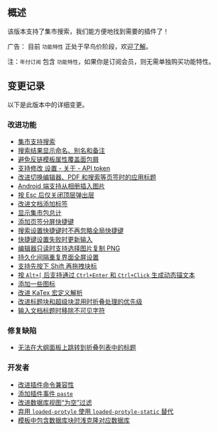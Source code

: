 ## 概述

该版本支持了集市搜索，我们能方便地找到需要的插件了！

广告： 目前 `功能特性` 正处于早鸟价阶段，欢迎[了解](https://b3log.org/siyuan/pricing.html)。

注：`年付订阅` 包含 `功能特性`，如果你是订阅会员，则无需单独购买功能特性。

## 变更记录

以下是此版本中的详细变更。

### 改进功能

* [集市支持搜索](https://github.com/siyuan-note/siyuan/issues/8173)
* [搜索结果显示命名、别名和备注](https://github.com/siyuan-note/siyuan/issues/9430)
* [避免反链模板属性覆盖面包屑](https://github.com/siyuan-note/siyuan/issues/9445)
* [支持修改 设置 - 关于 - API token](https://github.com/siyuan-note/siyuan/issues/9448)
* [改进切换编辑器、PDF 和搜索等页签时的应用标题](https://github.com/siyuan-note/siyuan/issues/9450)
* [Android 端支持从相册插入图片](https://github.com/siyuan-note/siyuan/issues/9455)
* [按 Esc 后仅关闭顶层弹出层](https://github.com/siyuan-note/siyuan/issues/9456)
* [改进文档添加标签](https://github.com/siyuan-note/siyuan/issues/9462)
* [显示集市包总计](https://github.com/siyuan-note/siyuan/issues/9467)
* [添加页签分屏快捷键](https://github.com/siyuan-note/siyuan/issues/9470)
* [搜索设置快捷键时不再忽略全局快捷键](https://github.com/siyuan-note/siyuan/issues/9474)
* [快捷键设置失败时更新输入](https://github.com/siyuan-note/siyuan/issues/9475)
* [编辑器只读时支持选择图片复制 PNG](https://github.com/siyuan-note/siyuan/issues/9476)
* [持久化间隔重复界面全屏设置](https://github.com/siyuan-note/siyuan/issues/9477)
* [支持先按下 Shift 再拖拽块标](https://github.com/siyuan-note/siyuan/issues/9479)
* [按 `Alt+[` 后支持通过 `Ctrl+Enter` 和 `Ctrl+Click` 生成动态锚文本](https://github.com/siyuan-note/siyuan/issues/9480)
* [添加一些图标](https://github.com/siyuan-note/siyuan/issues/9481)
* [改进 KaTex 宏定义解析](https://github.com/siyuan-note/siyuan/issues/9485)
* [改进标题块和超级块混用时折叠处理的优先级](https://github.com/siyuan-note/siyuan/issues/9488)
* [输入文档标题时移除不可见字符](https://github.com/siyuan-note/siyuan/issues/9493)

### 修复缺陷

* [无法在大纲面板上跳转到折叠列表中的标题](https://github.com/siyuan-note/siyuan/issues/9469)

### 开发者

* [改进插件命令兼容性](https://github.com/siyuan-note/siyuan/issues/9231)
* [添加插件事件 `paste`](https://github.com/siyuan-note/siyuan/issues/9452)
* [改进数据库视图“为空”过滤](https://github.com/siyuan-note/siyuan/issues/9463)
* [弃用 `loaded-protyle` 使用 `loaded-protyle-static` 替代](https://github.com/siyuan-note/siyuan/issues/9468)
* [模板中包含数据库块时浅克隆对应数据库](https://github.com/siyuan-note/siyuan/issues/9494)
